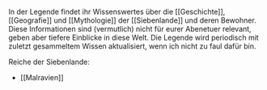 In der Legende findet ihr Wissenswertes über die [[Geschichte]], [[Geografie]] und [[Mythologie]] der [[Siebenlande]] und deren Bewohner. Diese Informationen sind (vermutlich) nicht für eurer Abenetuer relevant, geben aber tiefere Einblicke in diese Welt. Die Legende wird periodisch mit zuletzt gesammeltem Wissen aktualisiert, wenn ich nicht zu faul dafür bin.

Reiche der Siebenlande:
- [[Malravien]]